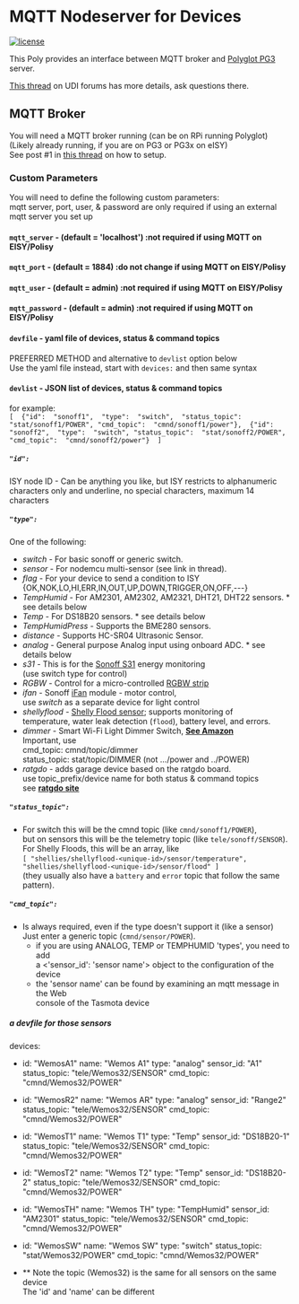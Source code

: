 # MQTT Nodeserver for Devices

[![license][license]][localLicense]

This Poly provides an interface between MQTT broker and [Polyglot PG3][poly] server.

[This thread][forum] on UDI forums has more details, ask questions there.

## MQTT Broker

You will need a MQTT broker running (can be on RPi running Polyglot)  
 (Likely already running, if you are on PG3 or PG3x on eISY)  
 See post #1 in [this thread][sonoff] on how to setup.

### Custom Parameters

You will need to define the following custom parameters:  
mqtt server, port, user, & password are only required if using an external mqtt server you set up

#### `mqtt_server`  - (default = 'localhost') :not required if using MQTT on EISY/Polisy

#### `mqtt_port` -  (default = 1884) :do not change if using MQTT on EISY/Polisy

#### `mqtt_user` - (default = admin) :not required if using MQTT on EISY/Polisy

#### `mqtt_password` - (default = admin) :not required if using MQTT on EISY/Polisy

#### `devfile` - yaml file of devices, status & command topics

PREFERRED METHOD and alternative to `devlist` option below  
Use the yaml file instead, start with `devices:` and then same syntax

#### `devlist` - JSON list of devices, status & command topics

for example:  
`[  {"id":  "sonoff1",  "type":  "switch",  "status_topic":  "stat/sonoff1/POWER", "cmd_topic":  "cmnd/sonoff1/power"},  {"id":  "sonoff2",  "type":  "switch", "status_topic":  "stat/sonoff2/POWER",  "cmd_topic":  "cmnd/sonoff2/power"}  ]`

##### `"id":`

ISY node ID - Can be anything you like, but ISY restricts to alphanumeric  
characters only and underline, no special characters, maximum 14 characters

##### `"type":`

One of the following:

- *switch* - For basic sonoff or generic switch.
- *sensor* - For nodemcu multi-sensor (see link in thread).
- *flag* - For your device to send a condition to ISY {OK,NOK,LO,HI,ERR,IN,OUT,UP,DOWN,TRIGGER,ON,OFF,---}
- *TempHumid* - For AM2301, AM2302, AM2321, DHT21, DHT22 sensors. * see details below
- *Temp* - For DS18B20 sensors. * see details below
- *TempHumidPress* - Supports the BME280 sensors.
- *distance* - Supports HC-SR04 Ultrasonic Sensor.
- *analog* - General purpose Analog input using onboard ADC. * see details below
- *s31* - This is for the [Sonoff S31][s31] energy monitoring  
(use switch type for control)
- *RGBW* - Control for a micro-controlled [RGBW strip]
- *ifan* - Sonoff [iFan] module - motor control,  
use *switch* as a separate device for light control
- *shellyflood* - [Shelly Flood sensor][Flood]; supports monitoring of  
temperature, water leak detection (`flood`), battery level, and errors.
- *dimmer* - Smart Wi-Fi Light Dimmer Switch, [**See Amazon**][dimmer]  
Important, use  
cmd_topic: cmnd/topic/dimmer  
status_topic: stat/topic/DIMMER (not .../power and ../POWER)
- *ratgdo* - adds garage device based on the ratgdo board.  
use topic_prefix/device name for both status & command topics  
see [**ratgdo site**](https://paulwieland.github.io/ratgdo/)

##### `"status_topic":`

- For switch this will be the cmnd topic (like `cmnd/sonoff1/POWER`),  
but on sensors this will be the telemetry topic (like `tele/sonoff/SENSOR`).  
For Shelly Floods, this will be an array, like  
`[ "shellies/shellyflood-<unique-id>/sensor/temperature", "shellies/shellyflood-<unique-id>/sensor/flood" ]`  
(they usually also have a `battery` and `error` topic that follow the same pattern).

##### `"cmd_topic":`

- Is always required, even if the type doesn't support it (like a sensor)  
Just enter a generic topic (`cmnd/sensor/POWER`).  
  - if you are using ANALOG, TEMP or TEMPHUMID 'types', you need to add  
    a <'sensor_id': 'sensor name'> object to the configuration of the device  
  - the 'sensor name' can be found by examining an mqtt message in the Web  
  console of the Tasmota device

##### a devfile for those sensors

devices:

- id: "WemosA1"
  name: "Wemos A1"
  type: "analog"
  sensor_id: "A1"
  status_topic: "tele/Wemos32/SENSOR"
  cmd_topic: "cmnd/Wemos32/POWER"
- id: "WemosR2"
  name: "Wemos AR"
  type: "analog"
  sensor_id: "Range2"
  status_topic: "tele/Wemos32/SENSOR"
  cmd_topic: "cmnd/Wemos32/POWER"
- id: "WemosT1"
  name: "Wemos T1"
  type: "Temp"
  sensor_id: "DS18B20-1"
  status_topic: "tele/Wemos32/SENSOR"
  cmd_topic: "cmnd/Wemos32/POWER"
- id: "WemosT2"
  name: "Wemos T2"
  type: "Temp"
  sensor_id: "DS18B20-2"
  status_topic: "tele/Wemos32/SENSOR"
  cmd_topic: "cmnd/Wemos32/POWER"
- id: "WemosTH"
  name: "Wemos TH"
  type: "TempHumid"
  sensor_id: "AM2301"
  status_topic: "tele/Wemos32/SENSOR"
  cmd_topic: "cmnd/Wemos32/POWER"
- id: "WemosSW"
  name: "Wemos SW"
  type: "switch"
  status_topic: "stat/Wemos32/POWER"
  cmd_topic: "cmnd/Wemos32/POWER"

- ** Note the topic (Wemos32) is the same for all sensors on the same device \
The 'id' and 'name' can be different

[license]: https://img.shields.io/github/license/mashape/apistatus.svg
[localLicense]: https://github.com/Trilife/udi-mqtt-pg3x/blob/main/LICENSE
[poly]: https://github.com/Trilife/udi-mqtt-pg3x
[forum]: https://forum.universal-devices.com/forum/315-mqtt/
[sonoff]: https://forum.universal-devices.com/topic/24538-sonoff
[s31]: https://www.itead.cc/sonoff-s31.html
[ifan]: https://itead.cc/product/sonoff-ifan03-wi-fi-ceiling-fan-and-light-controller/
[RGBW strip]: http://github.com/sejgit/shelfstrip
[dimmer]: https://www.amazon.com/Dimmer-Switch-Bresuve-Wireless-Compatible/dp/B07WRJWD28?th=1
[Flood]: https://shelly-api-docs.shelly.cloud/gen1/#shelly-flood-overview
